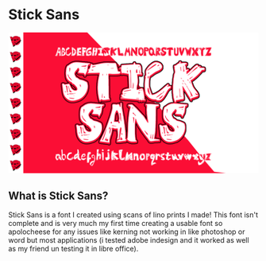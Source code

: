 # Stick Sans

![little graphic to showcase font!](https://raw.githubusercontent.com/alexrayneruk/Stick-Sans/refs/heads/main/stick%20sans%20banner.png?token=GHSAT0AAAAAADBHPWLDNT65OMXPY5D7ZMQ4Z7L6NJA)

## What is Stick Sans?

Stick Sans is a font I created using scans of lino prints I made! This font isn't complete and is very much my first time creating a usable font so apolocheese for any issues like kerning not working in like photoshop or word but most applications (i tested adobe indesign and it worked as well as my friend un testing it in libre office).
